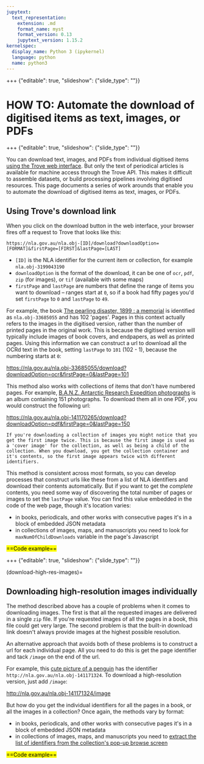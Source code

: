 ```yaml
---
jupytext:
  text_representation:
    extension: .md
    format_name: myst
    format_version: 0.13
    jupytext_version: 1.15.2
kernelspec:
  display_name: Python 3 (ipykernel)
  language: python
  name: python3
---
```


+++ {"editable": true, "slideshow": {"slide_type": ""}}

# HOW TO: Automate the download of digitised items as text, images, or PDFs

+++ {"editable": true, "slideshow": {"slide_type": ""}}

You can download text, images, and PDFs from individual digitised items [using the Trove web interface](/accessing-data/using-web-interface.md). But only the text of periodical articles is available for machine access through the Trove API. This makes it difficult to assemble datasets, or build processing pipelines involving digitised resources. This page documents a series of work arounds that enable you to automate the download of digitised items as text, images, or PDFs.

## Using Trove's download link

When you click on the download button in the web interface, your browser fires off a request to Trove that looks like this:

`https://nla.gov.au/nla.obj-[ID]/download?downloadOption=[FORMAT]&firstPage=[FIRST]&lastPage=[LAST]`

- `[ID]` is the NLA identifier for the current item or collection, for example `nla.obj-3199043190`
- `downloadOption` is the format of the download, it can be one of `ocr`, `pdf`, `zip` (for images), or `tif` (available with some maps)
- `firstPage` and `lastPage` are numbers that define the range of items you want to download – ranges start at `0`, so if a book had fifty pages you'd set `firstPage` to `0` and `lastPage` to `49`.

For example, the book [The pearling disaster, 1899 : a memorial](https://nla.gov.au/nla.obj-33685055/) is identified as `nla.obj-33685055` and has 102 'pages'. Pages in this context actually refers to the images in the digitised version, rather than the number of printed pages in the original work. This is because the digitised version will typically include images of book covers, and endpapers, as well as printed pages. Using this information we can construct a url to download all the OCRd text in the book, setting `lastPage` to `101` (102 - 1), because the numbering starts at `0`:

<https://nla.gov.au/nla.obj-33685055/download?downloadOption=ocr&firstPage=0&lastPage=101>

This method also works with collections of items that don't have numbered pages. For example, [B.A.N.Z. Antarctic Research Expedition photographs](https://nla.gov.au/nla.obj-141170265) is an album containing 151 photographs. To download them all in one PDF, you would construct the following url:

<https://nla.gov.au/nla.obj-141170265/download?downloadOption=pdf&firstPage=0&lastPage=150>

```{note}
If you're downloading a collection of images you might notice that you get the first image twice. This is because the first image is used as a 'cover image' for the collection, as well as being a child of the collection. When you download, you get the collection container and it's contents, so the first image appears twice with different identifiers.
```

This method is consistent across most formats, so you can develop processes that construct urls like these from a list of NLA identifiers and download their contents automatically. But if you want to get the *complete* contents, you need some way of discovering the total number of pages or images to set the `lastPage` value. You can find this value embedded in the code of the web page, though it's location varies:

- in books, periodicals, and other works with consecutive pages it's in a block of embedded JSON metadata
- in collections of images, maps, and manuscripts you need to look for `maxNumOfChildDownloads` variable in the page's Javascript

<mark>==Code example==</mark>

+++ {"editable": true, "slideshow": {"slide_type": ""}}

(download-high-res-images)=
## Downloading high-resolution images individually

The method described above has a couple of problems when it comes to downloading images. The first is that all the requested images are delivered in a single `zip` file. If you're requested images of all the pages in a book, this file could get very large. The second problem is that the built-in download link doesn't always provide images at the highest possible resolution.

An alternative approach that avoids both of these problems is to construct a url for each individual page. All you need to do this is get the page identifier and tack `/image` on the end of the url.

For example, this [cute picture of a penguin](http://nla.gov.au/nla.obj-141171324) has the identifier `http://nla.gov.au/nla.obj-141171324`. To download a high-resolution version, just add `/image`:

<http://nla.gov.au/nla.obj-141171324/image>

But how do you get the individual identifiers for all the pages in a book, or all the images in a collection? Once again, the methods vary by format:

- in books, periodicals, and other works with consecutive pages it's in a block of embedded JSON metadata
- in collections of images, maps, and manuscripts you need to [extract the list of identifiers from the collection's pop-up browse screen](/other-digitised-resources/how-to/get-collection-items.md)

<mark>==Code example==</mark>

```{code-cell} ipython3

```
